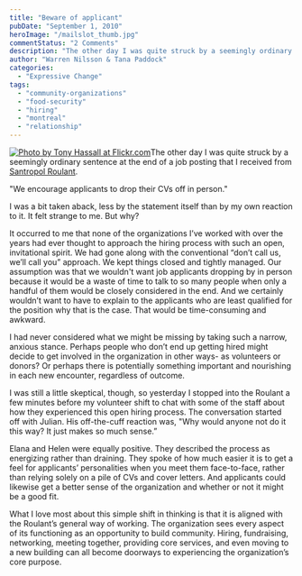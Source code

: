 ```yaml
---
title: "Beware of applicant"
pubDate: "September 1, 2010"
heroImage: "/mailslot_thumb.jpg"
commentStatus: "2 Comments"
description: "The other day I was quite struck by a seemingly ordinary sentence at the end of a job posting that I received from Santropol Roulant. “We encourage applicants to drop their CVs off in person.” I was a bit taken aback, less by the statement itself than by my own reaction to it. It felt […]"
author: "Warren Nilsson & Tana Paddock"
categories: 
  - "Expressive Change"
tags: 
  - "community-organizations"
  - "food-security"
  - "hiring"
  - "montreal"
  - "relationship"
---
```


[![](https://organizationunbound.org/wp-content/uploads/2010/08/mailslot_thumb.jpg "Photo by Tony Hassall at Flickr.com")](http://www.flickr.com/photos/tonypix/39846005/sizes/o/in/photostream/)The other day I was quite struck by a seemingly ordinary sentence at the end of a job posting that I received from [Santropol Roulant](http://www.santropolroulant.org/).

"We encourage applicants to drop their CVs off in person."

I was a bit taken aback, less by the statement itself than by my own reaction to it. It felt strange to me. But why?

It occurred to me that none of the organizations I’ve worked with over the years had ever thought to approach the hiring process with such an open, invitational spirit. We had gone along with the conventional “don’t call us, we’ll call you” approach. We kept things closed and tightly managed. Our assumption was that we wouldn't want job applicants dropping by in person because it would be a waste of time to talk to so many people when only a handful of them would be closely considered in the end. And we certainly wouldn’t want to have to explain to the applicants who are least qualified for the position why that is the case. That would be time-consuming and awkward.

I had never considered what we might be missing by taking such a narrow, anxious stance. Perhaps people who don’t end up getting hired might decide to get involved in the organization in other ways- as volunteers or donors? Or perhaps there is potentially something important and nourishing in each new encounter, regardless of outcome.

I was still a little skeptical, though, so yesterday I stopped into the Roulant a few minutes before my volunteer shift to chat with some of the staff about how they experienced this open hiring process. The conversation started off with Julian. His off-the-cuff reaction was, "Why would anyone not do it this way? It just makes so much sense.”

Elana and Helen were equally positive. They described the process as energizing rather than draining. They spoke of how much easier it is to get a feel for applicants’ personalities when you meet them face-to-face, rather than relying solely on a pile of CVs and cover letters. And applicants could likewise get a better sense of the organization and whether or not it might be a good fit.

What I love most about this simple shift in thinking is that it is aligned with the Roulant’s general way of working. The organization sees every aspect of its functioning as an opportunity to build community. Hiring, fundraising, networking, meeting together, providing core services, and even moving to a new building can all become doorways to experiencing the organization’s core purpose.
